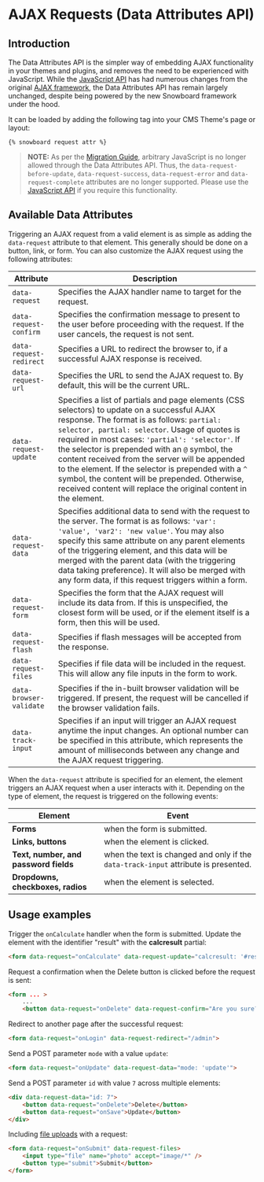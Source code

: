 # AJAX Requests (Data Attributes API)

## Introduction

The Data Attributes API is the simpler way of embedding AJAX functionality in your themes and plugins, and removes the need to be experienced with JavaScript. While the [JavaScript API](../snowboard/request.md) has had numerous changes from the original [AJAX framework](../ajax/introduction.md), the Data Attributes API has remain largely unchanged, despite being powered by the new Snowboard framework under the hood.

It can be loaded by adding the following tag into your CMS Theme's page or layout:

```twig
{% snowboard request attr %}
```

> **NOTE:** As per the [Migration Guide](../snowboard/migration-guide.md), arbitrary JavaScript is no longer allowed through the Data Attributes API. Thus, the `data-request-before-update`, `data-request-success`, `data-request-error` and `data-request-complete` attributes are no longer supported. Please use the [JavaScript API](../snowboard/request.md) if you require this functionality.

## Available Data Attributes

Triggering an AJAX request from a valid element is as simple as adding the `data-request` attribute to that element. This generally should be done on a button, link, or form. You can also customize the AJAX request using the following attributes:

Attribute | Description
--------- | -----------
`data-request` | Specifies the AJAX handler name to target for the request.
`data-request-confirm` | Specifies the confirmation message to present to the user before proceeding with the request. If the user cancels, the request is not sent.
`data-request-redirect` | Specifies a URL to redirect the browser to, if a successful AJAX response is received.
`data-request-url` | Specifies the URL to send the AJAX request to. By default, this will be the current URL.
`data-request-update` | Specifies a list of partials and page elements (CSS selectors) to update on a successful AJAX response. The format is as follows: `partial: selector, partial: selector`. Usage of quotes is required in most cases: `'partial': 'selector'`. If the selector is prepended with an `@` symbol, the content received from the server will be appended to the element. If the selector is prepended with a `^` symbol, the content will be prepended. Otherwise, received content will replace the original content in the element.
`data-request-data` | Specifies additional data to send with the request to the server. The format is as follows: `'var': 'value', 'var2': 'new value'`. You may also specify this same attribute on any parent elements of the triggering element, and this data will be merged with the parent data (with the triggering data taking preference). It will also be merged with any form data, if this request triggers within a form.
`data-request-form` | Specifies the form that the AJAX request will include its data from. If this is unspecified, the closest form will be used, or if the element itself is a form, then this will be used.
`data-request-flash` | Specifies if flash messages will be accepted from the response.
`data-request-files` | Specifies if file data will be included in the request. This will allow any file inputs in the form to work.
`data-browser-validate` | Specifies if the in-built browser validation will be triggered. If present, the request will be cancelled if the browser validation fails.
`data-track-input` | Specifies if an input will trigger an AJAX request anytime the input changes. An optional number can be specified in this attribute, which represents the amount of milliseconds between any change and the AJAX request triggering.

When the `data-request` attribute is specified for an element, the element triggers an AJAX request when a user interacts with it. Depending on the type of element, the request is triggered on the following events:

Element | Event
------------- | -------------
**Forms** | when the form is submitted.
**Links, buttons** | when the element is clicked.
**Text, number, and password fields** | when the text is changed and only if the `data-track-input` attribute is presented.
**Dropdowns, checkboxes, radios** | when the element is selected.

## Usage examples

Trigger the `onCalculate` handler when the form is submitted. Update the element with the identifier "result" with the **calcresult** partial:

```html
<form data-request="onCalculate" data-request-update="calcresult: '#result'">
```

Request a confirmation when the Delete button is clicked before the request is sent:

```html
<form ... >
    ...
    <button data-request="onDelete" data-request-confirm="Are you sure?">Delete</button>
```

Redirect to another page after the successful request:

```html
<form data-request="onLogin" data-request-redirect="/admin">
```

Send a POST parameter `mode` with a value `update`:

```html
<form data-request="onUpdate" data-request-data="mode: 'update'">
```

Send a POST parameter `id` with value `7` across multiple elements:

```html
<div data-request-data="id: 7">
    <button data-request="onDelete">Delete</button>
    <button data-request="onSave">Update</button>
</div>
```

Including [file uploads](../services/request-input.md#files) with a request:

```html
<form data-request="onSubmit" data-request-files>
    <input type="file" name="photo" accept="image/*" />
    <button type="submit">Submit</button>
</form>
```
